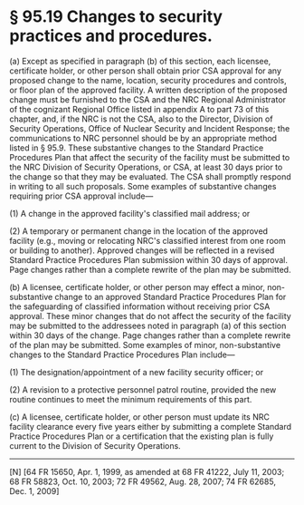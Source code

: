 # § 95.19   Changes to security practices and procedures.

(a) Except as specified in paragraph (b) of this section, each licensee, certificate holder, or other person shall obtain prior CSA approval for any proposed change to the name, location, security procedures and controls, or floor plan of the approved facility. A written description of the proposed change must be furnished to the CSA and the NRC Regional Administrator of the cognizant Regional Office listed in appendix A to part 73 of this chapter, and, if the NRC is not the CSA, also to the Director, Division of Security Operations, Office of Nuclear Security and Incident Response; the communications to NRC personnel should be by an appropriate method listed in § 95.9. These substantive changes to the Standard Practice Procedures Plan that affect the security of the facility must be submitted to the NRC Division of Security Operations, or CSA, at least 30 days prior to the change so that they may be evaluated. The CSA shall promptly respond in writing to all such proposals. Some examples of substantive changes requiring prior CSA approval include—


(1) A change in the approved facility's classified mail address; or


(2) A temporary or permanent change in the location of the approved facility (e.g., moving or relocating NRC's classified interest from one room or building to another). Approved changes will be reflected in a revised Standard Practice Procedures Plan submission within 30 days of approval. Page changes rather than a complete rewrite of the plan may be submitted.


(b) A licensee, certificate holder, or other person may effect a minor, non-substantive change to an approved Standard Practice Procedures Plan for the safeguarding of classified information without receiving prior CSA approval. These minor changes that do not affect the security of the facility may be submitted to the addressees noted in paragraph (a) of this section within 30 days of the change. Page changes rather than a complete rewrite of the plan may be submitted. Some examples of minor, non-substantive changes to the Standard Practice Procedures Plan include—


(1) The designation/appointment of a new facility security officer; or


(2) A revision to a protective personnel patrol routine, provided the new routine continues to meet the minimum requirements of this part.


(c) A licensee, certificate holder, or other person must update its NRC facility clearance every five years either by submitting a complete Standard Practice Procedures Plan or a certification that the existing plan is fully current to the Division of Security Operations.



---

[N] [64 FR 15650, Apr. 1, 1999, as amended at 68 FR 41222, July 11, 2003; 68 FR 58823, Oct. 10, 2003; 72 FR 49562, Aug. 28, 2007; 74 FR 62685, Dec. 1, 2009]




